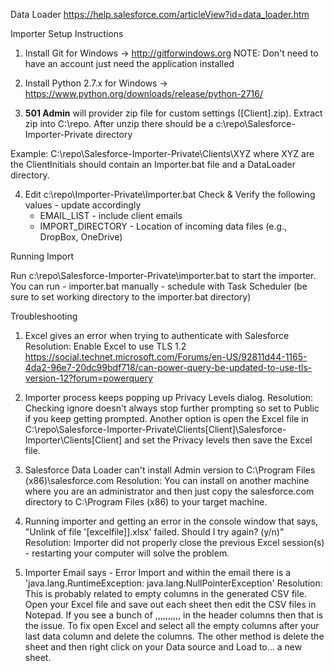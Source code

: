 

Data Loader
https://help.salesforce.com/articleView?id=data_loader.htm

Importer Setup Instructions

1) Install Git for Windows -> http://gitforwindows.org
    NOTE: Don't need to have an account just need the application installed

2) Install Python 2.7.x for Windows -> https://www.python.org/downloads/release/python-2716/

3) **501 Admin** will provider zip file for custom settings ([Client].zip).  Extract zip into C:\repo.  After unzip there should be a c:\repo\Salesforce-Importer-Private directory

Example: C:\repo\Salesforce-Importer-Private\Clients\XYZ where XYZ are the ClientInitials should contain an Importer.bat file and a DataLoader directory.

4) Edit c:\repo\Importer-Private\Importer.bat
    Check & Verify the following values - update accordingly
    * EMAIL_LIST - include client emails
    * IMPORT_DIRECTORY - Location of incoming data files (e.g., DropBox, OneDrive)

Running Import

Run c:\repo\Salesforce-Importer-Private\importer.bat to start the importer.  You can run
    - importer.bat manually
    - schedule with Task Scheduler (be sure to set working directory to the importer.bat directory)

Troubleshooting

1) Excel gives an error when trying to authenticate with Salesforce
Resolution: Enable Excel to use TLS 1.2
https://social.technet.microsoft.com/Forums/en-US/92811d44-1165-4da2-96e7-20dc99bdf718/can-power-query-be-updated-to-use-tls-version-12?forum=powerquery

2) Importer process keeps popping up Privacy Levels dialog.
Resolution: Checking ignore doesn't always stop further prompting so set to Public if you keep getting prompted.  Another option is open the Excel file in C:\repo\Salesforce-Importer-Private\Clients\[Client]\Salesforce-Importer\Clients\[Client] and set the Privacy levels then save the Excel file.

3) Salesforce Data Loader can't install Admin version to C:\Program Files (x86)\salesforce.com
Resolution: You can install on another machine where you are an administrator and then just copy the salesforce.com directory to C:\Program Files (x86) to your target machine.

4) Running importer and getting an error in the console window that says, "Unlink of file '[excelfile]].xlsx' failed. Should I try again? (y/n)"
Resolution: Importer did not properly close the previous Excel session(s) - restarting your computer will solve the problem.

5) Importer Email says - Error Import and within the email there is a 'java.lang.RuntimeException: java.lang.NullPointerException'
Resolution: This is probably related to empty columns in the generated CSV file.  Open your Excel file and save out each sheet then edit the CSV files in Notepad.  If you see a bunch of ,,,,,,,,,, in the header columns then that is the issue.  To fix open Excel and select all the empty columns after your last data column and delete the columns.  The other method is delete the sheet and then right click on your Data source and Load to... a new sheet.